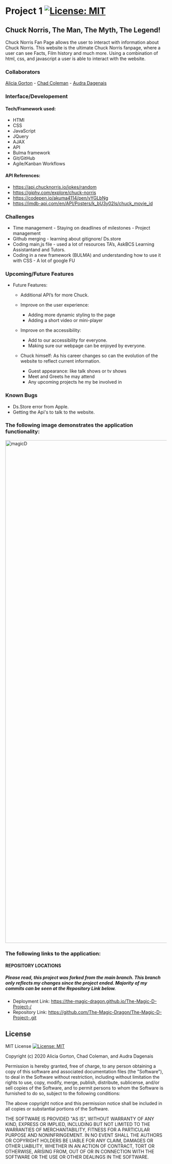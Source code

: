  # Project 1  [![License: MIT](https://img.shields.io/badge/License-MIT-yellow.svg)](https://opensource.org/licenses/MIT)

## Chuck Norris, The Man, The Myth, The Legend! 

Chuck Norris Fan Page allows the user to interact with information about Chuck Norris. This website is the ultimate Chuck Norris fanpage, where a user can see Facts, Film history and much more. Using a combination of html, css, and javascript a user is able to interact with the website.  

### Collaborators
<a href="https://github.com/aliciagorton">Alicia Gorton</a> -
<a href="https://githubt.com/chadalac27">Chad Coleman</a> -
<a href="https://github.com/audluc">Audra Dagenais</a> 


### Interface/Developement 
#### Tech/Framework used:
* HTMl
* CSS 
* JavaScript
* JQuery 
* AJAX
* API
* Bulma framework
* Git/GitHub
* Agile/Kanban Workflows

#### API References: 
* https://api.chucknorris.io/jokes/random
* https://giphy.com/explore/chuck-norris
* https://codepen.io/akuma4114/pen/vYGLbNg
* https://imdb-api.com/en/API/Posters/k_bU3y02ls/chuck_movie_id

### Challenges 
* Time management - Staying on deadlines of milestones - Project management 
* Github merging - learning about gitignore/ Ds.store 
* Coding main,js file - used a lot of resources TA’s, AskBCS Learning Assistantand and Tutors. 
* Coding in a new framework (BULMA) and understanding how to use it with CSS - A lot of google FU 


### Upcoming/Future Features
* Future Features: 
    * Additional API’s for more Chuck.
    * Improve on the user experience: 
        * Adding more dynamic styling to the page 
        * Adding a short video or mini-player
    * Improve on the accessibility: 
        * Add to our accessibility for everyone. 
        * Making sure our webpage can be enjoyed by everyone. 

    * Chuck himself: As his career changes so can the evolution of the website to reflect current information. 
        * Guest appearance: like talk shows or tv shows 
        * Meet and Greets he may attend 
        * Any upcoming projects he my be involved in 

### Known Bugs 
* Ds.Store error from Apple. 
* Getting the Api's to talk to the website. 

### The following image demonstrates the application functionality:

<img width="1566" alt="magicD" src="https://user-images.githubusercontent.com/66084311/90440879-d2820100-e08c-11ea-8256-b043b3b2f82b.png">

### The following links to the application:

#### REPOSITORY LOCATIONS
##### Please read, this project was forked from the main branch. This branch only reflects my changes since the project ended. Majority of my commits can be seen at the Repository Link below. 

* Deployment Link: https://the-magic-dragon.github.io/The-Magic-D-Project-/
* Repository Link: https://github.com/The-Magic-Dragon/The-Magic-D-Project-.git


## License

MIT License [![License: MIT](https://img.shields.io/badge/License-MIT-yellow.svg)](https://opensource.org/licenses/MIT)

Copyright (c) 2020 Alicia Gorton, Chad Coleman, and  Audra Dagenais

Permission is hereby granted, free of charge, to any person obtaining a copy
of this software and associated documentation files (the "Software"), to deal
in the Software without restriction, including without limitation the rights
to use, copy, modify, merge, publish, distribute, sublicense, and/or sell
copies of the Software, and to permit persons to whom the Software is
furnished to do so, subject to the following conditions:

The above copyright notice and this permission notice shall be included in all
copies or substantial portions of the Software.

THE SOFTWARE IS PROVIDED "AS IS", WITHOUT WARRANTY OF ANY KIND, EXPRESS OR
IMPLIED, INCLUDING BUT NOT LIMITED TO THE WARRANTIES OF MERCHANTABILITY,
FITNESS FOR A PARTICULAR PURPOSE AND NONINFRINGEMENT. IN NO EVENT SHALL THE
AUTHORS OR COPYRIGHT HOLDERS BE LIABLE FOR ANY CLAIM, DAMAGES OR OTHER
LIABILITY, WHETHER IN AN ACTION OF CONTRACT, TORT OR OTHERWISE, ARISING FROM,
OUT OF OR IN CONNECTION WITH THE SOFTWARE OR THE USE OR OTHER DEALINGS IN THE
SOFTWARE.
